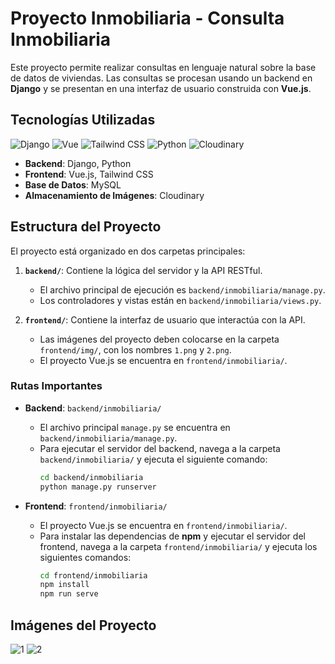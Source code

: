 # Proyecto Inmobiliaria - Consulta Inmobiliaria

Este proyecto permite realizar consultas en lenguaje natural sobre la base de datos de viviendas. Las consultas se procesan usando un backend en **Django** y se presentan en una interfaz de usuario construida con **Vue.js**.

## Tecnologías Utilizadas

![Django](https://img.shields.io/badge/Django-3.2-blue)
![Vue](https://img.shields.io/badge/Vue-3.2-green)
![Tailwind CSS](https://img.shields.io/badge/Tailwind%20CSS-2.0-blue)
![Python](https://img.shields.io/badge/Python-3.9-yellow)
![Cloudinary](https://img.shields.io/badge/Cloudinary-lightgrey)

- **Backend**: Django, Python
- **Frontend**: Vue.js, Tailwind CSS
- **Base de Datos**: MySQL
- **Almacenamiento de Imágenes**: Cloudinary

## Estructura del Proyecto

El proyecto está organizado en dos carpetas principales:

1. **`backend/`**: Contiene la lógica del servidor y la API RESTful.
    - El archivo principal de ejecución es `backend/inmobiliaria/manage.py`.
    - Los controladores y vistas están en `backend/inmobiliaria/views.py`.

2. **`frontend/`**: Contiene la interfaz de usuario que interactúa con la API.
    - Las imágenes del proyecto deben colocarse en la carpeta `frontend/img/`, con los nombres `1.png` y `2.png`.
    - El proyecto Vue.js se encuentra en `frontend/inmobiliaria/`.

### Rutas Importantes

- **Backend**: `backend/inmobiliaria/`
  - El archivo principal `manage.py` se encuentra en `backend/inmobiliaria/manage.py`.
  - Para ejecutar el servidor del backend, navega a la carpeta `backend/inmobiliaria/` y ejecuta el siguiente comando:
    ```bash
    cd backend/inmobiliaria
    python manage.py runserver
    ```

- **Frontend**: `frontend/inmobiliaria/`
  - El proyecto Vue.js se encuentra en `frontend/inmobiliaria/`.
  - Para instalar las dependencias de **npm** y ejecutar el servidor del frontend, navega a la carpeta `frontend/inmobiliaria/` y ejecuta los siguientes comandos:
    ```bash
    cd frontend/inmobiliaria
    npm install
    npm run serve
    ```

## Imágenes del Proyecto

![1](https://github.com/user-attachments/assets/d4043edb-083d-4ec0-840f-6a593871fd14)
![2](https://github.com/user-attachments/assets/5a6f82a3-4a7e-4650-942c-3d767e82f69f)


